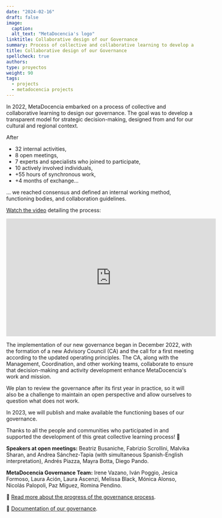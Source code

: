 ```yaml
---
date: "2024-02-16"
draft: false
image:
  caption: 
  alt_text: "MetaDocencia's logo"
linktitle: Collaborative design of our Governance
summary: Process of collective and collaborative learning to develop a transparent model for strategic decision-making, designed from and for our cultural and regional context. 
title: Collaborative design of our Governance
spellcheck: true
authors: 
type: proyectos
weight: 90
tags:
  - projects
  - metadocencia projects
---
```


In 2022, MetaDocencia embarked on a process of collective and collaborative learning to design our governance. The goal was to develop a transparent model for strategic decision-making, designed from and for our cultural and regional context.

After

- 32 internal activities,
- 8 open meetings,
- 7 experts and specialists who joined to participate,
- 10 actively involved individuals,
- +55 hours of synchronous work,
- +4 months of exchange...

... we reached consensus and defined an internal working method, functioning bodies, and collaboration guidelines.

[Watch the video](https://youtube.com/watch?v=02NLFbEwgmQ&feature=shares) detailing the process:

<iframe width="560" height="315" src="https://www.youtube.com/embed/02NLFbEwgmQ" title="YouTube video player" frameborder="0" allow="accelerometer; autoplay; clipboard-write; encrypted-media; gyroscope; picture-in-picture; web-share" allowfullscreen></iframe>

The implementation of our new governance began in December 2022, with the formation of a new Advisory Council (CA) and the call for a first meeting according to the updated operating principles. The CA, along with the Management, Coordination, and other working teams, collaborate to ensure that decision-making and activity development enhance MetaDocencia's work and mission.

We plan to review the governance after its first year in practice, so it will also be a challenge to maintain an open perspective and allow ourselves to question what does not work.

In 2023, we will publish and make available the functioning bases of our governance.

Thanks to all the people and communities who participated in and supported the development of this great collective learning process! 💪

**Speakers at open meetings:** Beatriz Busaniche, Fabrizio Scrollini, Malvika Sharan, and Andrea Sánchez-Tapia (with simultaneous Spanish-English interpretation), Andrés Piazza, Mayra Botta, Diego Pando.

**MetaDocencia Governance Team:** Irene Vazano, Iván Poggio, Jesica Formoso, Laura Ación, Laura Ascenzi, Melissa Black, Mónica Alonso, Nicolás Palopoli, Paz Míguez, Romina Pendino.

🔗 [Read more about the progress of the governance process](https://zenodo.org/record/7392334#.Y7gW6XaZNPY).

🔗 [Documentation of our governance](https://zenodo.org/record/7399003#.Y7gfDnaZNPZ).


